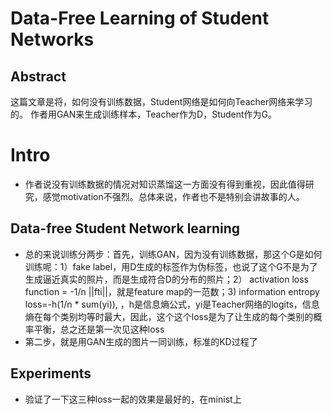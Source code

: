 <!--
 * @Author: s7ev3n
 * @Date: 2019-10-01 20:51:10
 * @Github: https://github.com/s7ev3n
 * @LastEditTime: 2019-10-01 21:12:52
 * @Description: 
 -->
# Data-Free Learning of Student Networks

## Abstract
这篇文章是将，如何没有训练数据，Student网络是如何向Teacher网络来学习的。
作者用GAN来生成训练样本，Teacher作为D，Student作为G。

# Intro
- 作者说没有训练数据的情况对知识蒸馏这一方面没有得到重视，因此值得研究，感觉motivation不强烈。总体来说，作者也不是特别会讲故事的人。

## Data-free Student Network learning
- 总的来说训练分两步：首先，训练GAN，因为没有训练数据，那这个G是如何训练呢：1）fake label，用D生成的标签作为伪标签，也说了这个G不是为了生成逼近真实的照片，而是生成符合D的分布的照片；2） activation loss function = -1/n ||fti||，就是feature map的一范数；3) information entropy loss=-h(1/n * sum(yi)), ，h是信息熵公式，yi是Teacher网络的logits，信息熵在每个类别均等时最大，因此，这个这个loss是为了让生成的每个类别的概率平衡，总之还是第一次见这种loss
- 第二步，就是用GAN生成的图片一同训练，标准的KD过程了

## Experiments
- 验证了一下这三种loss一起的效果是最好的，在minist上

